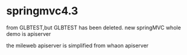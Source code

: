 # springmvc4.3
from GLBTEST,but GLBTEST has been deleted.
new springMVC whole demo is apiserver

the mileweb apiserver is simplified from whaon apiserver
